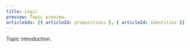 ```yaml
---
title: Logic
preview: Topic preview.
articleIds: [{ articleId: propositions }, { articleId: identities }]
---
```


Topic introduction.
